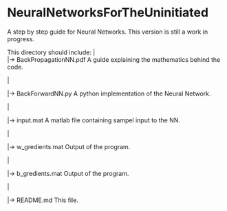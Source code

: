 # NeuralNetworksForTheUninitiated


A step by step guide for Neural Networks. This version is still a work in progress.


This directory should include:
  |  
  |-> BackPropagationNN.pdf     A guide explaining the mathematics behind the code.
  
  |
  
  |-> BackForwardNN.py          A python implementation of the Neural Network.
  
  |
  
  |-> input.mat                 A matlab file containing sampel input to the NN.
  
  |
  
  |-> w_gredients.mat           Output of the program.
  
  |
  
  |-> b_gredients.mat           Output of the program.
  
  |
  
  |-> README.md                 This file.
